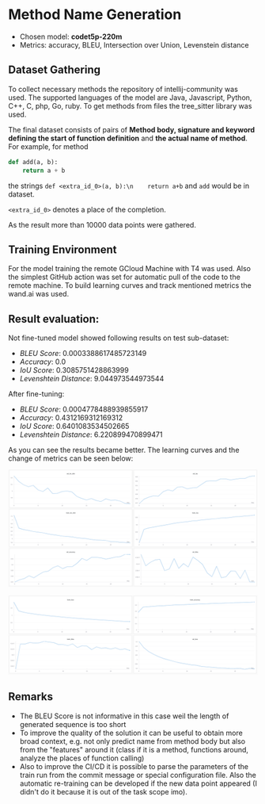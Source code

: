 # Method Name Generation

- Chosen model: **codet5p-220m**
- Metrics: accuracy, BLEU, Intersection over Union, Levenstein distance

## Dataset Gathering

To collect necessary methods the repository of intellij-community was used.
The supported languages of the model are Java, Javascript, Python, C++, C, php, Go, ruby.
To get methods from files the tree_sitter library was used.

The final dataset consists of pairs of **Method body, signature and keyword defining the start of function definition**
and **the actual name of method**. For example, for method

```python
def add(a, b):
    return a + b
```

the strings `def <extra_id_0>(a, b):\n    return a+b` and `add` would be in dataset.

`<extra_id_0>` denotes a place of the completion.

As the result more than 10000 data points were gathered.

## Training Environment

For the model training the remote GCloud Machine with T4 was used. Also the simplest GitHub action was set for automatic
pull of the code to the remote machine. To build learning curves and track mentioned metrics the wand.ai was used.

## Result evaluation:

Not fine-tuned model showed following results on test sub-dataset:

- _BLEU Score_: 0.0003388617485723149
- _Accuracy_: 0.0
- _IoU Score_: 0.3085751428863999
- _Levenshtein Distance_: 9.044973544973544

After fine-tuning:

- _BLEU Score_: 0.0004778488939855917
- _Accuracy_: 0.4312169312169312
- _IoU Score_: 0.6401083534502665
- _Levenshtein Distance_: 6.220899470899471

As you can see the results became better. The learning curves and the change of metrics can be seen below:

![img.png](imgs/img.png)

![img_1.png](imgs/img_1.png)

## Remarks

- The BLEU Score is not informative in this case weil the length of generated sequence is too short
- To improve the quality of the solution it can be useful to obtain more broad context, e.g. not only predict name from
  method body but also from the "features" around it (class if it is a method, functions around, analyze the places of
  function calling)
- Also to improve the CI/CD it is possible to parse the parameters of the train run from the commit message or special
  configuration file. Also the automatic re-training can be developed if the new data point appeared (I didn't do it
  because it is out of the task scope imo).
